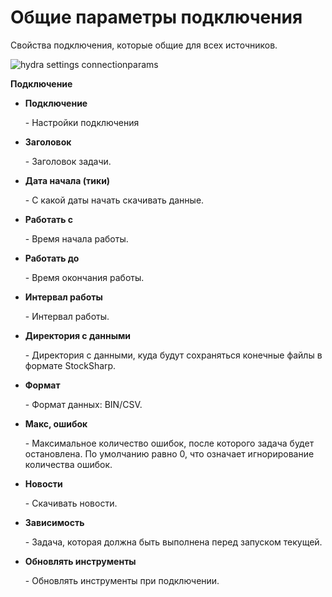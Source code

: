 # Общие параметры подключения

Свойства подключения, которые общие для всех источников.

![hydra settings connectionparams](~/images/hydra_settings_connectionparams.png)

**Подключение**

- **Подключение**

   \- Настройки подключения
- **Заголовок**

   \- Заголовок задачи.
- **Дата начала (тики)**

   \- С какой даты начать скачивать данные.
- **Работать с**

   \- Время начала работы.
- **Работать до**

   \- Время окончания работы.
- **Интервал работы**

   \- Интервал работы.
- **Директория с данными**

   \- Директория с данными, куда будут сохраняться конечные файлы в формате StockSharp.
- **Формат**

   \- Формат данных: BIN\/CSV.
- **Макс, ошибок**

   \- Максимальное количество ошибок, после которого задача будет остановлена. По умолчанию равно 0, что означает игнорирование количества ошибок.
- **Новости**

   \- Скачивать новости.
- **Зависимость**

   \- Задача, которая должна быть выполнена перед запуском текущей.
- **Обновлять инструменты**

   \- Обновлять инструменты при подключении.
